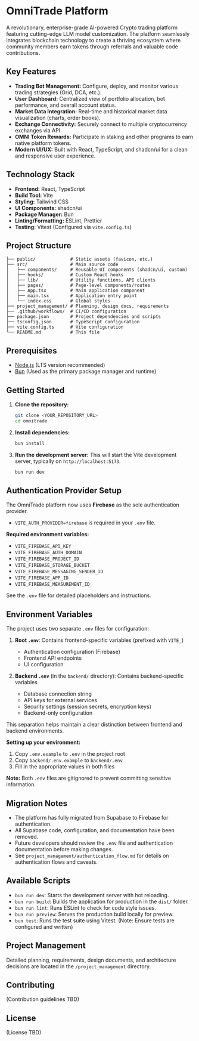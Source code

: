 # OmniTrade Platform

A revolutionary, enterprise-grade AI-powered Crypto trading platform featuring cutting-edge LLM model customization. The platform seamlessly integrates blockchain technology to create a thriving ecosystem where community members earn tokens through referrals and valuable code contributions.

## Key Features

- **Trading Bot Management:** Configure, deploy, and monitor various trading strategies (Grid, DCA, etc.).
- **User Dashboard:** Centralized view of portfolio allocation, bot performance, and overall account status.
- **Market Data Integration:** Real-time and historical market data visualization (charts, order books).
- **Exchange Connectivity:** Securely connect to multiple cryptocurrency exchanges via API.
- **OMNI Token Rewards:** Participate in staking and other programs to earn native platform tokens.
- **Modern UI/UX:** Built with React, TypeScript, and shadcn/ui for a clean and responsive user experience.

## Technology Stack

- **Frontend:** React, TypeScript
- **Build Tool:** Vite
- **Styling:** Tailwind CSS
- **UI Components:** shadcn/ui
- **Package Manager:** Bun
- **Linting/Formatting:** ESLint, Prettier
- **Testing:** Vitest (Configured via `vite.config.ts`)

## Project Structure

```
├── public/             # Static assets (favicon, etc.)
├── src/                # Main source code
│   ├── components/     # Reusable UI components (shadcn/ui, custom)
│   ├── hooks/          # Custom React hooks
│   ├── lib/            # Utility functions, API clients
│   ├── pages/          # Page-level components/routes
│   ├── App.tsx         # Main application component
│   ├── main.tsx        # Application entry point
│   └── index.css       # Global styles
├── project_management/ # Planning, design docs, requirements
├── .github/workflows/  # CI/CD configuration
├── package.json        # Project dependencies and scripts
├── tsconfig.json       # TypeScript configuration
├── vite.config.ts      # Vite configuration
└── README.md           # This file
```

## Prerequisites

- [Node.js](https://nodejs.org/) (LTS version recommended)
- [Bun](https://bun.sh/) (Used as the primary package manager and runtime)

## Getting Started

1.  **Clone the repository:**

    ```bash
    git clone <YOUR_REPOSITORY_URL>
    cd omnitrade
    ```

2.  **Install dependencies:**

    ```bash
    bun install
    ```

3.  **Run the development server:**
    This will start the Vite development server, typically on `http://localhost:5173`.
    ```bash
    bun run dev
    ```

## Authentication Provider Setup

The OmniTrade platform now uses **Firebase** as the sole authentication provider.

- `VITE_AUTH_PROVIDER=firebase` is required in your `.env` file.

**Required environment variables:**

- `VITE_FIREBASE_API_KEY`
- `VITE_FIREBASE_AUTH_DOMAIN`
- `VITE_FIREBASE_PROJECT_ID`
- `VITE_FIREBASE_STORAGE_BUCKET`
- `VITE_FIREBASE_MESSAGING_SENDER_ID`
- `VITE_FIREBASE_APP_ID`
- `VITE_FIREBASE_MEASUREMENT_ID`

See the `.env` file for detailed placeholders and instructions.

## Environment Variables

The project uses two separate `.env` files for configuration:

1. **Root `.env`**: Contains frontend-specific variables (prefixed with `VITE_`)
   - Authentication configuration (Firebase)
   - Frontend API endpoints
   - UI configuration

2. **Backend `.env`** (in the `backend/` directory): Contains backend-specific variables
   - Database connection string
   - API keys for external services
   - Security settings (session secrets, encryption keys)
   - Backend-only configuration

This separation helps maintain a clear distinction between frontend and backend environments.

**Setting up your environment:**

1. Copy `.env.example` to `.env` in the project root
2. Copy `backend/.env.example` to `backend/.env`
3. Fill in the appropriate values in both files

**Note:** Both `.env` files are gitignored to prevent committing sensitive information.

## Migration Notes

- The platform has fully migrated from Supabase to Firebase for authentication.
- All Supabase code, configuration, and documentation have been removed.
- Future developers should review the `.env` file and authentication documentation before making changes.
- See `project_management/authentication_flow.md` for details on authentication flows and caveats.

## Available Scripts

- `bun run dev`: Starts the development server with hot reloading.
- `bun run build`: Builds the application for production in the `dist/` folder.
- `bun run lint`: Runs ESLint to check for code style issues.
- `bun run preview`: Serves the production build locally for preview.
- `bun test`: Runs the test suite using Vitest. (Note: Ensure tests are configured and written)

## Project Management

Detailed planning, requirements, design documents, and architecture decisions are located in the `/project_management` directory.

## Contributing

(Contribution guidelines TBD)

## License

(License TBD)
